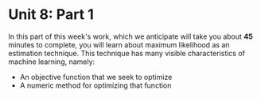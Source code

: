 # Unit 8: Part 1 

In this part of this week's work, which we anticipate will take you about **45** minutes to complete, you will learn about maximum likelihood as an estimation technique. This technique has many visible characteristics of machine learning, namely: 

- An objective function that we seek to optimize 
- A numeric method for optimizing that function 


